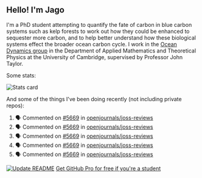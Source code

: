 ## Hello! I'm Jago

I'm a PhD student attempting to quantify the fate of carbon in blue carbon systems such as kelp forests to work out how they could be enhanced to sequester more carbon, and to help better understand how these biological systems effect the broader ocean carbon cycle. I work in the <a href="https://www.damtp.cam.ac.uk/user/jrt51/" class="emph">Ocean Dynamics group</a> in the Department of Applied Mathematics and Theoretical Physics at the University of Cambridge, supervised by Professor John Taylor.

Some stats:
<!--
![](https://raw.githubusercontent.com/jagoosw/jagoosw/main/profile-summary-card-output/nord_dark/0-profile-details.svg)
![](https://raw.githubusercontent.com/jagoosw/jagoosw/main/profile-summary-card-output/nord_dark/3-stats.svg)
![](https://raw.githubusercontent.com/jagoosw/jagoosw/main/profile-summary-card-output/nord_dark/4-productive-time.svg)
-->
![Stats card](https://github-readme-stats.vercel.app/api?username=jagoosw&count_private=true&show_icons=true&theme=transparent&hide_title=true)

And some of the things I've been doing recently (not including private repos):
<!--START_SECTION:activity-->
1. 🗣 Commented on [#5669](https://github.com/openjournals/joss-reviews/issues/5669#issuecomment-1646892273) in [openjournals/joss-reviews](https://github.com/openjournals/joss-reviews)
2. 🗣 Commented on [#5669](https://github.com/openjournals/joss-reviews/issues/5669#issuecomment-1646892133) in [openjournals/joss-reviews](https://github.com/openjournals/joss-reviews)
3. 🗣 Commented on [#5669](https://github.com/openjournals/joss-reviews/issues/5669#issuecomment-1646891475) in [openjournals/joss-reviews](https://github.com/openjournals/joss-reviews)
4. 🗣 Commented on [#5669](https://github.com/openjournals/joss-reviews/issues/5669#issuecomment-1645739446) in [openjournals/joss-reviews](https://github.com/openjournals/joss-reviews)
5. 🗣 Commented on [#5669](https://github.com/openjournals/joss-reviews/issues/5669#issuecomment-1645697358) in [openjournals/joss-reviews](https://github.com/openjournals/joss-reviews)
<!--END_SECTION:activity-->


[![Update README](https://github.com/jagoosw/jagoosw/actions/workflows/update-readme.yml/badge.svg)](https://github.com/jagoosw/jagoosw/actions/workflows/update-readme.yml)
[Get GitHub Pro for free if you're a student](https://education.github.com/pack)

